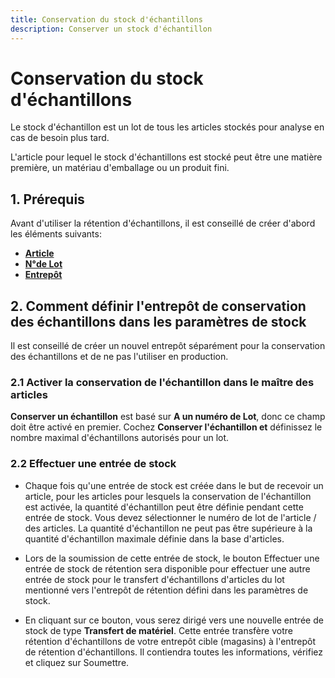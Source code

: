 ```yaml
---
title: Conservation du stock d'échantillons
description: Conserver un stock d'échantillon
---
```


# Conservation du stock d'échantillons
Le stock d'échantillon est un lot de tous les articles stockés pour analyse en cas de besoin plus tard.

L'article pour lequel le stock d'échantillons est stocké peut être une matière première, un matériau d'emballage ou un produit fini.

## 1. Prérequis 
Avant d'utiliser la rétention d'échantillons, il est conseillé de créer d'abord les éléments suivants:

- **[Article](/dokos/parametrage/articles)**
- **[N°de Lot](/dokos/stocks/batch)**
- **[Entrepôt](/dokos/stocks/warehouse)**

## 2. Comment définir l'entrepôt de conservation des échantillons dans les paramètres de stock

Il est conseillé de créer un nouvel entrepôt séparément pour la conservation des échantillons et de ne pas l'utiliser en production.

### 2.1 Activer la conservation de l'échantillon dans le maître des articles

**Conserver un échantillon** est basé sur **A un numéro de Lot**, donc ce champ doit être activé en premier.
Cochez **Conserver l'échantillon et** définissez le nombre maximal d'échantillons autorisés pour un lot.

### 2.2 Effectuer une entrée de stock

- Chaque fois qu'une entrée de stock est créée dans le but de recevoir un article, pour les articles pour lesquels la conservation de l'échantillon est activée, la quantité d'échantillon peut être définie pendant cette entrée de stock. Vous devez sélectionner le numéro de lot de l'article / des articles. La quantité d'échantillon ne peut pas être supérieure à la quantité d'échantillon maximale définie dans la base d'articles.

- Lors de la soumission de cette entrée de stock, le bouton Effectuer une entrée de stock de rétention sera disponible pour effectuer une autre entrée de stock pour le transfert d'échantillons d'articles du lot mentionné vers l'entrepôt de rétention défini dans les paramètres de stock.

- En cliquant sur ce bouton, vous serez dirigé vers une nouvelle entrée de stock de type **Transfert de matériel**. Cette entrée transfère votre rétention d'échantillons de votre entrepôt cible (magasins) à l'entrepôt de rétention d'échantillons. Il contiendra toutes les informations, vérifiez et cliquez sur Soumettre.